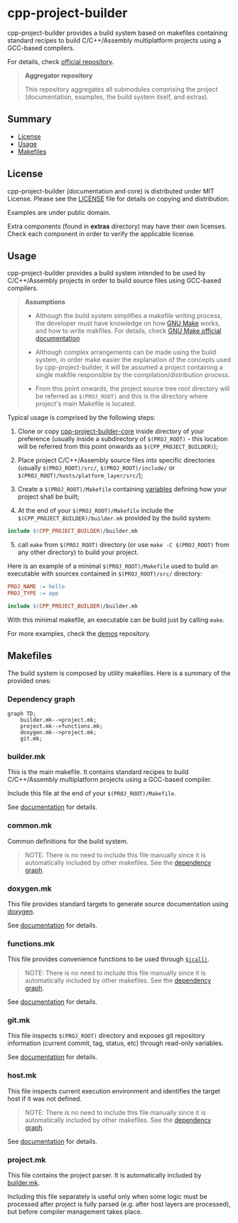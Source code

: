 # cpp-project-builder

cpp-project-builder provides a build system based on makefiles containing standard recipes to build C/C++/Assembly multiplatform projects using a GCC-based compilers.

For details, check [official repository](https://github.com/ljbo82/cpp-project-builder).

> **Aggregator repository**
>
> This repository aggregates all submodules comprising the project (documentation, examples, the build system itself, and extras).

## Summary

* [License](#license)
* [Usage](#usage)
* [Makefiles](#makefiles)

## License

cpp-project-builder (documentation and core) is distributed under MIT License. Please see the [LICENSE](LICENSE) file for details on copying and distribution.

Examples are under public domain.

Extra components (found in **extras** directory) may have their own licenses. Check each component in order to verify the applicable license.

## Usage

cpp-project-builder provides a build system intended to be used by C/C++/Assembly projects in order to build source files using GCC-based compilers.

> **Assumptions**
>
> * Although the build system simplifies a makefile writing process, the developer must have knowledge on how [GNU Make](https://www.gnu.org/software/make/) works, and how to write makfiles. For details, check [GNU Make official documentation](https://www.gnu.org/software/make/manual/make.html)
>
> * Although complex arrangements can be made using the build system, in order make easier the explanation of the concepts used by cpp-project-builder, it will be assumed a project containing a single makfile responsible by the compilation/distribution process.
>
> * From this point onwards, the project source tree root directory will be referred as `$(PROJ_ROOT)` and this is the directory where project's main Makefile is located.

Typical usage is comprised by the following steps:

1. Clone or copy [cpp-project-builder-core](https://github.com/ljbo82/cpp-project-builder-core) inside directory of your preference (usually inside a subdirectory of `$(PROJ_ROOT)` - this location will be referred from this point onwards as `$(CPP_PROJECT_BUILDER)`);

2. Place project C/C++/Assembly source files into specific directories (usually `$(PROJ_ROOT)/src/`, `$(PROJ_ROOT)/include/` or `$(PROJ_ROOT)/hosts/platform_layer/src/`);

3. Create a `$(PROJ_ROOT)/Makefile` containing [variables](https://github.com/ljbo82/cpp-project-builder-doc/builder.mk.md#variables) defining how your project shall be built;

4. At the end of your `$(PROJ_ROOT)/Makefile` include the `$(CPP_PROJECT_BUILDER)/builder.mk` provided by the build system:

  ```Makefile
  include $(CPP_PROJECT_BUILDER)/builder.mk
  ```

5. call `make` from `$(PROJ_ROOT)` directory (or use `make -C $(PROJ_ROOT)` from any other directory) to build your project.

Here is an example of a minimal `$(PROJ_ROOT)/Makefile` used to build an executable with sources contained in `$(PROJ_ROOT)/src/` directory:

```Makefile
PROJ_NAME := hello
PROJ_TYPE := app

include $(CPP_PROJECT_BUILDER)/builder.mk
```

With this minimal makefile, an executable can be build just by calling `make`.

For more examples, check the [demos](https://github.com/ljbo82/cpp-project-builder-demos) repository.

## Makefiles

The build system is composed by utility makefiles. Here is a summary of the provided ones:

### Dependency graph

```mermaid
graph TD;
    builder.mk-->project.mk;
    project.mk-->functions.mk;
    doxygen.mk-->project.mk;
    git.mk;
```

### builder.mk

This is the main makefile. It contains standard recipes to build C/C++/Assembly multiplatform projects using a GCC-based compiler.

Include this file at the end of your `$(PROJ_ROOT)/Makefile`.

See [documentation](https://github.com/ljbo82/cpp-project-builder-doc/blob/master/builder.mk.md) for details.

### common.mk

Common definitions for the build system.

> NOTE: There is no need to include this file manually since it is automatically included by other makefiles. See the [dependency graph](#dependency-graph).

### doxygen.mk

This file provides standard targets to generate source documentation using [doxygen](https://www.doxygen.nl/index.html).

See [documentation](https://github.com/ljbo82/cpp-project-builder-doc/blob/master/doxygen.mk.md) for details.

### functions.mk

This file provides convenience functions to be used through [`$(call)`](https://www.gnu.org/software/make/manual/make.html#Call-Function).

> NOTE: There is no need to include this file manually since it is automatically included by other makefiles. See the [dependency graph](#dependency-graph).

See [documentation](https://github.com/ljbo82/cpp-project-builder-doc/blob/master/functions.mk.md) for details.

### git.mk

This file inspects `$(PROJ_ROOT)` directory and exposes git repository information (current commit, tag, status, etc) through read-only variables.

See [documentation](https://github.com/ljbo82/cpp-project-builder-doc/blob/master/git.mk.md) for details.

### host.mk

This file inspects current execution environment and identifies the target host if it was not defined.

> NOTE: There is no need to include this file manually since it is automatically included by other makefiles. See the [dependency graph](#dependency-graph).

See [documentation](https://github.com/ljbo82/cpp-project-builder-doc/blob/master/host.mk.md) for details.

### project.mk

This file contains the project parser. It is automatically included by [builder.mk](#buildermk).

Including this file separately is useful only when some logic must be processed after project is fully parsed (e.g. after host layers are processed), but before compiler management takes place.
